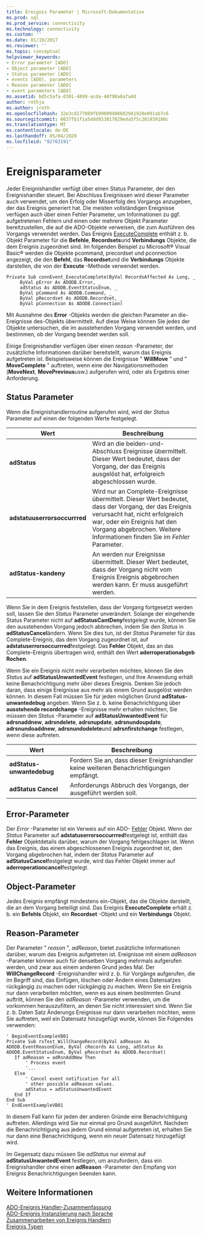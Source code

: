 ```yaml
---
title: Ereignis Parameter | Microsoft-Dokumentation
ms.prod: sql
ms.prod_service: connectivity
ms.technology: connectivity
ms.custom: ''
ms.date: 01/19/2017
ms.reviewer: ''
ms.topic: conceptual
helpviewer_keywords:
- Error parameter [ADO]
- Object parameter [ADO]
- Status parameter [ADO]
- events [ADO], parameters
- Reason parameter [ADO]
- event parameters [ADO]
ms.assetid: bd5c5afa-d301-4899-acda-40f98a6afa4d
author: rothja
ms.author: jroth
ms.openlocfilehash: 32e3cd177089fb99009490b82941928e091ab7c6
ms.sourcegitcommit: 6037fb1f1a5ddd933017029eda5f5c281939100c
ms.translationtype: MT
ms.contentlocale: de-DE
ms.lasthandoff: 05/04/2020
ms.locfileid: "82763191"
---
```

# <a name="event-parameters"></a>Ereignisparameter
Jeder Ereignishandler verfügt über einen Status Parameter, der den Ereignishandler steuert. Bei Abschluss Ereignissen wird dieser Parameter auch verwendet, um den Erfolg oder Misserfolg des Vorgangs anzugeben, der das Ereignis generiert hat. Die meisten vollständigen Ereignisse verfügen auch über einen Fehler Parameter, um Informationen zu ggf. aufgetretenen Fehlern und einen oder mehrere Objekt Parameter bereitzustellen, die auf die ADO-Objekte verweisen, die zum Ausführen des Vorgangs verwendet werden. Das Ereignis [ExecuteComplete](../../../ado/reference/ado-api/executecomplete-event-ado.md) enthält z. b. Objekt Parameter für die **Befehle**, **Recordsets**und **Verbindungs** Objekte, die dem Ereignis zugeordnet sind. Im folgenden Beispiel zu Microsoft® Visual Basic® werden die Objekte pcommand, precordset und pconnection angezeigt, die den **Befehl**, das **Recordset**und die **Verbindungs** Objekte darstellen, die von der **Execute** -Methode verwendet werden.  
  
```  
Private Sub connEvent_ExecuteComplete(ByVal RecordsAffected As Long, _  
     ByVal pError As ADODB.Error, _  
     adStatus As ADODB.EventStatusEnum, _  
     ByVal pCommand As ADODB.Command, _  
     ByVal pRecordset As ADODB.Recordset, _  
     ByVal pConnection As ADODB.Connection)  
```  
  
 Mit Ausnahme des **Error** -Objekts werden die gleichen Parameter an die-Ereignisse des-Objekts übermittelt. Auf diese Weise können Sie jedes der Objekte untersuchen, die im ausstehenden Vorgang verwendet werden, und bestimmen, ob der Vorgang beendet werden soll.  
  
 Einige Ereignishandler verfügen über einen *reason* -Parameter, der zusätzliche Informationen darüber bereitstellt, warum das Ereignis aufgetreten ist. Beispielsweise können die Ereignisse " **WillMove** " und " **MoveComplete** " auftreten, wenn eine der Navigationsmethoden (**MoveNext**, **MovePrevious**usw.) aufgerufen wird, oder als Ergebnis einer Anforderung.  
  
## <a name="status-parameter"></a>Status Parameter  
 Wenn die Ereignishandlerroutine aufgerufen wird, wird der *Status* Parameter auf einen der folgenden Werte festgelegt.  
  
|Wert|Beschreibung|  
|-----------|-----------------|  
|**adStatus**|Wird an die beiden-und-Abschluss Ereignisse übermittelt. Dieser Wert bedeutet, dass der Vorgang, der das Ereignis ausgelöst hat, erfolgreich abgeschlossen wurde.|  
|**adstatuuserrorsoccurrred**|Wird nur an Complete-Ereignisse übermittelt. Dieser Wert bedeutet, dass der Vorgang, der das Ereignis verursacht hat, nicht erfolgreich war, oder ein Ereignis hat den Vorgang abgebrochen. Weitere Informationen finden Sie im *Fehler* Parameter.|  
|**adStatus-kandeny**|An werden nur Ereignisse übermittelt. Dieser Wert bedeutet, dass der Vorgang nicht vom Ereignis Ereignis abgebrochen werden kann. Er muss ausgeführt werden.|  
  
 Wenn Sie in dem Ereignis feststellen, dass der Vorgang fortgesetzt werden soll, lassen Sie den *Status* Parameter unverändert. Solange der eingehende Status Parameter nicht auf **adStatusCantDeny**festgelegt wurde, können Sie den ausstehenden Vorgang jedoch abbrechen, indem Sie den *Status* in **adStatusCancel**ändern. Wenn Sie dies tun, ist der *Status* Parameter für das Complete-Ereignis, das dem Vorgang zugeordnet ist, auf **adstatuserrorsoccurrred**festgelegt. Das **Fehler** Objekt, das an das Complete-Ereignis übertragen wird, enthält den Wert **aderroperationabgeb Rochen**.  
  
 Wenn Sie ein Ereignis nicht mehr verarbeiten möchten, können Sie den *Status* auf **adStatusUnwantedEvent** festlegen, und Ihre Anwendung erhält keine Benachrichtigung mehr über dieses Ereignis. Denken Sie jedoch daran, dass einige Ereignisse aus mehr als einem Grund ausgelöst werden können. In diesem Fall müssen Sie für jeden möglichen Grund **adStatus-unwantedebug** angeben. Wenn Sie z. b. keine Benachrichtigung über **ausstehende recordchange** -Ereignisse mehr erhalten möchten, Sie müssen den *Status* -Parameter auf **adStatusUnwantedEvent** für **adrsnaddnew**, **adrsndelete**, **adrsnupdate**, **adrsnundoupdate**, **adrsnundoaddnew**, **adrsnundodelete**und **adrsnfirstchange** festlegen, wenn diese auftreten.  
  
|Wert|Beschreibung|  
|-----------|-----------------|  
|**adStatus-unwantedebug**|Fordern Sie an, dass dieser Ereignishandler keine weiteren Benachrichtigungen empfängt.|  
|**adStatus Cancel**|Anforderungs Abbruch des Vorgangs, der ausgeführt werden soll.|  
  
## <a name="error-parameter"></a>Error-Parameter  
 Der *Error* -Parameter ist ein Verweis auf ein ADO- [Fehler](../../../ado/reference/ado-api/error-object.md) Objekt. Wenn der *Status* Parameter auf **adstatuserrorsoccurrred**festgelegt ist, enthält das **Fehler** Objektdetails darüber, warum der Vorgang fehlgeschlagen ist. Wenn das Ereignis, das einem abgeschlossenen Ereignis zugeordnet ist, den Vorgang abgebrochen hat, indem der *Status* Parameter auf **adStatusCancel**festgelegt wurde, wird das Fehler Objekt immer auf **aderroperationcancel**festgelegt.  
  
## <a name="object-parameter"></a>Object-Parameter  
 Jedes Ereignis empfängt mindestens ein-Objekt, das die Objekte darstellt, die an dem Vorgang beteiligt sind. Das Ereignis **ExecuteComplete** erhält z. b. ein **Befehls** Objekt, ein **Recordset** -Objekt und ein **Verbindungs** Objekt.  
  
## <a name="reason-parameter"></a>Reason-Parameter  
 Der Parameter " *reason* ", *adReason*, bietet zusätzliche Informationen darüber, warum das Ereignis aufgetreten ist. Ereignisse mit einem *adReason* -Parameter können auch für denselben Vorgang mehrmals aufgerufen werden, und zwar aus einem anderen Grund jedes Mal. Der **WillChangeRecord** -Ereignishandler wird z. b. für Vorgänge aufgerufen, die im Begriff sind, das Einfügen, löschen oder Ändern eines Datensatzes rückgängig zu machen oder rückgängig zu machen. Wenn Sie ein Ereignis nur dann verarbeiten möchten, wenn es aus einem bestimmten Grund auftritt, können Sie den *adReason* -Parameter verwenden, um die vorkommen herauszufiltern, an denen Sie nicht interessiert sind. Wenn Sie z. b. Daten Satz Änderungs Ereignisse nur dann verarbeiten möchten, wenn Sie auftreten, weil ein Datensatz hinzugefügt wurde, können Sie Folgendes verwenden:  
  
```  
' BeginEventExampleVB01  
Private Sub rsTest_WillChangeRecord(ByVal adReason As ADODB.EventReasonEnum, ByVal cRecords As Long, adStatus As ADODB.EventStatusEnum, ByVal pRecordset As ADODB.Recordset)  
   If adReason = adRsnAddNew Then  
       ' Process event  
       '...  
   Else  
       ' Cancel event notification for all  
       ' other possible adReason values.  
       adStatus = adStatusUnwantedEvent  
   End If  
End Sub  
' EndEventExampleVB01  
```  
  
 In diesem Fall kann für jeden der anderen Gründe eine Benachrichtigung auftreten. Allerdings wird Sie nur einmal pro Grund ausgeführt. Nachdem die Benachrichtigung aus jedem Grund einmal aufgetreten ist, erhalten Sie nur dann eine Benachrichtigung, wenn ein neuer Datensatz hinzugefügt wird.  
  
 Im Gegensatz dazu müssen Sie *adStatus* nur einmal auf **adStatusUnwantedEvent** festlegen, um anzufordern, dass ein Ereignishandler ohne einen **adReason** -Parameter den Empfang von Ereignis Benachrichtigungen beenden kann.  
  
## <a name="see-also"></a>Weitere Informationen  
 [ADO-Ereignis Handler-Zusammenfassung](../../../ado/guide/data/ado-event-handler-summary.md)   
 [ADO-Ereignis Instanziierung nach Sprache](../../../ado/guide/data/ado-event-instantiation-by-language.md)   
 [Zusammenarbeiten von Ereignis Handlern](../../../ado/guide/data/how-event-handlers-work-together.md)   
 [Ereignis Typen](../../../ado/guide/data/types-of-events.md)
